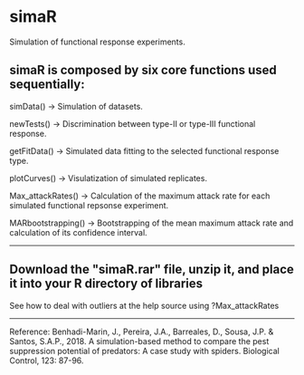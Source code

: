 # simaR
Simulation of functional response experiments.

simaR is composed by six core functions used sequentially:
---------------------------------------------------------------------


simData() -> Simulation of datasets.

newTests() -> Discrimination between type-II or type-III functional response.

getFitData() -> Simulated data fitting to the selected functional response type.

plotCurves() -> Visulatization of simulated replicates.

Max_attackRates() -> Calculation of the maximum attack rate for each simulated functional repsonse experiment.

MARbootstrapping() -> Bootstrapping of the mean maximum attack rate and calculation of its confidence interval.

---------------------------------------------------------------------
Download the "simaR.rar" file, unzip it, and place it into your R directory of libraries
---------------------------------------------------------------------

See how to deal with outliers at the help source using ?Max_attackRates

---------------------------------------------------------------------

Reference:
Benhadi-Marin, J., Pereira, J.A., Barreales, D., Sousa, J.P. & Santos, S.A.P., 2018. A simulation-based method 
to compare the pest suppression potential of predators: A case study with spiders. Biological Control, 123: 87-96.
